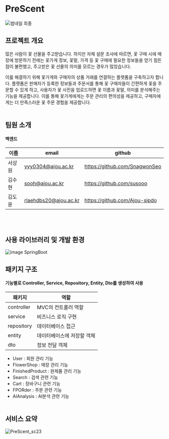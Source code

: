 # PreScent
![썸네일 최종](https://github.com/PreScent-sc23/PreScent/assets/118275773/9dea5ed9-c31e-4053-8ee6-0a57b68c2c65)


## 프로젝트 개요
  많은 사람이 꽃 선물을 주고받습니다. 하지만 자체 설문 조사에 따르면, 꽃 구매 시에 매장에 방문하기 전에는 꽃가게 정보, 꽃말, 가격 등 꽃 구매에 필요한 정보들을 얻기 힘든 점이 불편했고, 주고받은 꽃 선물의 의미를 모르는 경우가 많았습니다.

  이를 해결하기 위해 꽃가게와 구매자의 상품 거래를 연결하는 플랫폼을 구축하고자 합니다. 플랫폼은 판매자가 등록한 정보들과 주문서를 통해 꽃 구매자들이 간편하게 꽃을 주문할 수 있게 하고, 사용자가 꽃 사진을 업로드하면 꽃 이름과 꽃말, 의미를 분석해주는 기능을 제공합니다. 
이를 통해 꽃가게에게는 주문 관리의 편의성을 제공하고, 구매자에게는 더 만족스러운 꽃 주문 경험을 제공합니다.
<br/><br/>

## 팀원 소개
#### 백엔드
|**이름**|**email**|**github**|
|--|-----|-----|
|서상원|yyy0304@ajou.ac.kr|https://github.com/SnagwonSeo|
|김수현|sooh@ajou.ac.kr|https://github.com/susooo|
|김도윤|rlaehdbs20@ajou.ac.kr|https://github.com/Ajou-sipdo|

<br/> <br/>

## 사용 라이브러리 및 개발 환경
![image](https://github.com/PreScent-sc23/backend/assets/118275773/26bde00a-22a3-435d-b21d-2d294830245d)
SpringBoot

## 패키지 구조
#### 기능별로 Controller, Service, Repository, Entity, Dto를 생성하여 사용
|**패키지**|**역할**|
|--|-----|
|controller|MVC의 컨트롤러 역할|
|service|비즈니스 로직 구현|
|repository|데이터베이스 접근|
|entity|데이터베이스에 저장할 객체|
|dto|정보 전달 객체|

- User : 회원 관리 기능
- FlowerShop : 매장 관리 기능
- FinishedProduct : 완제품 관리 기능
- Search : 검색 관련 기능
- Cart : 장바구니 관련 기능
- FPORder : 주문 관련 기능
- AIAnalysis : AI분석 관련 기능
<br/> <br/>
## 서비스 요약

![PreScent_sc23](https://github.com/PreScent-sc23/PreScent/assets/118275773/002444e4-928d-4f7a-ab85-aedb05f58924)
